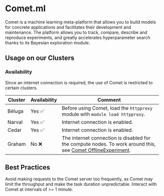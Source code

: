 # Comet.ml

Comet is a machine learning meta-platform that allows you to build models for concrete applications and facilitates their development and maintenance. The platform allows you to track, compare, describe and reproduce experiments, and greatly accelerates hyperparameter search thanks to its Bayesian exploration module.


## Usage on our Clusters

### Availability

Since an internet connection is required, the use of Comet is restricted to certain clusters.

| Cluster | Availability | Comment |
|---|---|---|
| Béluga | Yes ✅ | Before using Comet, load the `httpproxy` module with `module load httpproxy`. |
| Narval | Yes ✅ | Internet connection is enabled. |
| Cedar | Yes ✅ | Internet connection is enabled. |
| Graham | No ❌ | The internet connection is disabled for the compute nodes. To work around this, see [Comet OfflineExperiment](Link-to-Comet-OfflineExperiment-page-needed). |


## Best Practices

Avoid making requests to the Comet server too frequently, as Comet may limit the throughput and make the task duration unpredictable. Interact with Comet at intervals of >= 1 minute.
